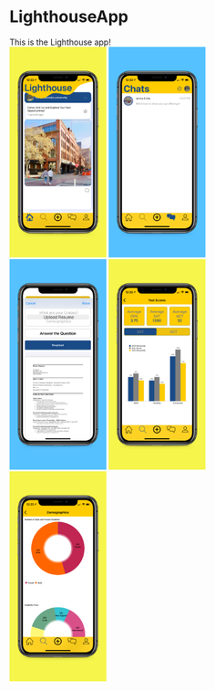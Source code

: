 # LighthouseApp
This is the Lighthouse app!
\
<img src="5.8-inch%20Screenshot%201.jpg" width="170">
<img src="5.8-inch%20Screenshot%202.jpg" width="170">
<img src="5.8-inch%20Screenshot%203.jpg" width="170">
<img src="5.8-inch%20Screenshot%204.jpg" width="170">
<img src="5.8-inch%20Screenshot%205.jpg" width="170">
